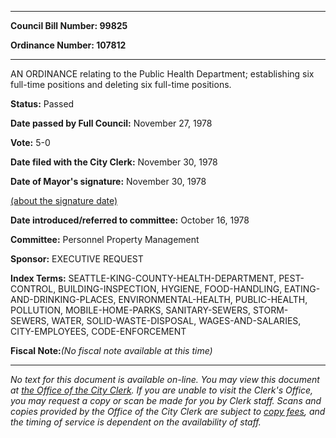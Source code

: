 

********

**Council Bill Number: 99825**
   
**Ordinance Number: 107812**
********

 AN ORDINANCE relating to the Public Health Department; establishing six full-time positions and deleting six full-time positions.

**Status:** Passed
   
**Date passed by Full Council:** November 27, 1978
   
**Vote:** 5-0
   
**Date filed with the City Clerk:** November 30, 1978
   
**Date of Mayor's signature:** November 30, 1978
   
[(about the signature date)](/~public/approvaldate.htm)
   
   
   
**Date introduced/referred to committee:** October 16, 1978
   
**Committee:** Personnel Property Management
   
**Sponsor:** EXECUTIVE REQUEST
   
   
**Index Terms:** SEATTLE-KING-COUNTY-HEALTH-DEPARTMENT, PEST-CONTROL, BUILDING-INSPECTION, HYGIENE, FOOD-HANDLING, EATING-AND-DRINKING-PLACES, ENVIRONMENTAL-HEALTH, PUBLIC-HEALTH, POLLUTION, MOBILE-HOME-PARKS, SANITARY-SEWERS, STORM-SEWERS, WATER, SOLID-WASTE-DISPOSAL, WAGES-AND-SALARIES, CITY-EMPLOYEES, CODE-ENFORCEMENT

**Fiscal Note:**_(No fiscal note available at this time)_
********

_No text for this document is available on-line. You may view this document at [the Office of the City Clerk](http://www.seattle.gov/leg/clerk/contactUs.htm). If you are unable to visit the Clerk's Office, you may request a copy or scan be made for you by Clerk staff. Scans and copies provided by the Office of the City Clerk are subject to [copy fees](http://clerk.seattle.gov/~public/clerkfees.htm), and the timing of service is dependent on the availability of staff._

